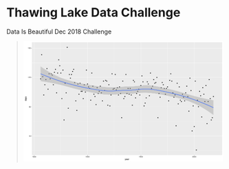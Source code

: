 # Thawing Lake Data Challenge
Data Is Beautiful Dec 2018 Challenge

> <img src="https://github.com/leannethng/ThawingLakeDataChallenge/blob/master/Plot-img.png" alt='plot'>
